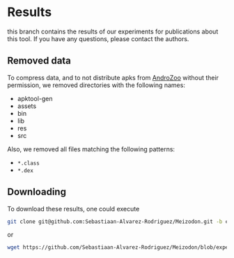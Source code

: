 # Results

this branch contains the results of our experiments
for publications about this tool.
If you have any questions, please contact the authors.

## Removed data
To compress data, and to not distribute apks from
[AndroZoo](https://androzoo.uni.lu/) without their permission,
we removed directories with the following names:
 * apktool-gen
 * assets
 * bin
 * lib
 * res
 * src

Also, we removed all files matching the following patterns:
 * `*.class`
 * `*.dex`


## Downloading
To download these results, one could execute
```sh
git clone git@github.com:Sebastiaan-Alvarez-Rodriguez/Meizodon.git -b experiments
```
or
```sh
wget https://github.com/Sebastiaan-Alvarez-Rodriguez/Meizodon/blob/experiments/results.tar.gz
```